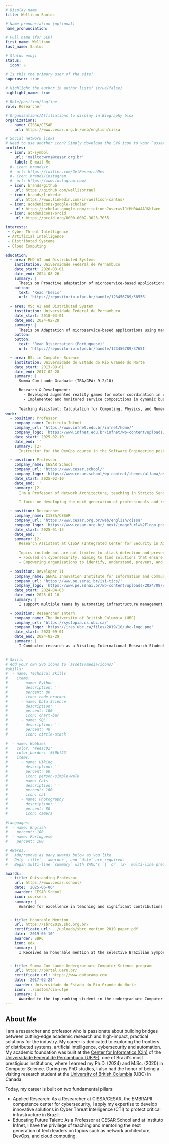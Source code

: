 ```yaml
---
# Display name
title: Wellison Santos

# Name pronunciation (optional)
name_pronunciation: 

# Full name (for SEO)
first_name: Wellison
last_name: Santos

# Status emoji
status:
  icon: ☕️

# Is this the primary user of the site?
superuser: true

# Highlight the author in author lists? (true/false)
highlight_name: true

# Role/position/tagline
role: Researcher

# Organizations/Affiliations to display in Biography blox
organizations:
  - name: CISSA/CESAR
    url: https://www.cesar.org.br/web/english/cissa

# Social network links
# Need to use another icon? Simply download the SVG icon to your `assets/media/icons/` folder.
profiles:
  - icon: at-symbol
    url: 'mailto:wrms@cesar.org.br'
    label: E-mail Me
  #- icon: brands/x
  #  url: https://twitter.com/GetResearchDev
  #- icon: brands/instagram
  #  url: https://www.instagram.com/
  - icon: brands/github
    url: https://github.com/wellisonraul
  - icon: brands/linkedin
    url: https://www.linkedin.com/in/wellison-santos/
  - icon: academicons/google-scholar
    url: https://scholar.google.com/citations?user=sIJfHH0AAAAJ&hl=en
  - icon: academicons/orcid
    url: https://orcid.org/0000-0002-3023-7055

interests:
 - Cyber Threat Intelligence
 - Artificial Intelligence
 - Distributed Systems
 - Cloud Computing

education:
  - area: PhD AI and Distributed Systems
    institution: Universidade Federal de Pernambuco
    date_start: 2020-03-01
    date_end: 2024-08-26
    summary: |
      Thesis on Proactive adaptation of microservice-based applications. Supervised by [Nelson Rosa](https://www.cin.ufpe.br/~nsr/) and [George Cavalcanti](https://darmiton.com/). Published papers at one Springer journal, one Elsevier journal and one IEEE conference. The computer science program ranks among the top seven most esteemed programs in Brazil
    button:
      text: 'Read Thesis'
      url: 'https://repositorio.ufpe.br/handle/123456789/58556'
      
  - area: MSc AI and Distributed System
    institution: Universidade Federal de Pernambuco
    date_start: 2018-03-01
    date_end: 2024-02-28
    summary: |
      Thesis on Adaptation of microservice-based applications using machine learning. Supervised by [Nelson Rosa](https://www.cin.ufpe.br/~nsr/) and [George Cavalcanti](https://darmiton.com/). Published papers at one SBRC conference. The computer science program ranks among the top seven most esteemed programs in Brazil
    button:
    button:
      text: 'Read Dissertation (Portuguese)'
      url: 'https://repositorio.ufpe.br/handle/123456789/37651'

  - area: BSc in Computer Science
    institution: Universidade do Estado do Rio Grande do Norte
    date_start: 2013-09-01
    date_end: 2017-02-28
    summary: |
      Summa Cum Laude Graduate (IRA/GPA: 9.2/10)

      Research & Development: 
        - Developed augmented reality games for motor coordination in children; 
        - Implemented and monitored service compositions in dynamic business environments, focusing on runtime verification with formal techniques.
        
      Teaching Assistant: Calculation for Computing, Physics, and Numerical Calculation.
work:
  - position: Professor
    company_name: Instituto Infnet
    company_url: 'https://www.infnet.edu.br/infnet/home/'
    company_logo: 'https://www.infnet.edu.br/infnet/wp-content/uploads/sites/18/2021/10/infnet-30-horizontal-padrao@300x-8-2048x529.png'
    date_start: 2025-02-10
    date_end: ''
    summary: |2-
      Instructor for the DevOps course in the Software Engineering postgraduate program at MIT, with a focus on the .NET platform. Also served as Instructor for the LPIC-1 Fundamentals and Administration and LPIC-1 Advanced Administration courses in the Network Engineering postgraduate program at MIT.

  - position: Professor
    company_name: CESAR School
    company_url: 'https://www.cesar.school/'
    company_logo: 'https://www.cesar.school/wp-content/themes/alfama/assets/img/marca.svg'
    date_start: 2025-02-10
    date_end: ''
    summary: |2-
      I'm a Professor of Network Architecture, teaching in Stricto Sensu (Undergraduate, Master's and PhD programs). 

      I focus on developing the next generation of professionals and researchers in exciting fields like Cybersecurity, Artificial Intelligence, Adaptive Systems, and Cloud Computing.

  - position: Researcher
    company_name: CISSA/CESAR
    company_url: 'https://www.cesar.org.br/web/english/cissa'
    company_logo: 'https://www.cesar.org.br/_next/image?url=%2Flogo.png&w=128&q=75'
    date_start: 2025-01-13
    date_end: ''
    summary: |2-
      Research Assistant at CISSA (Integrated Center for Security in Advanced Systems) at CESAR, where I focus on enhancing cybersecurity solutions through research in distributed systems and artificial intelligence.
      
      Topics include but are not limited to attack detection and prevention analysis, threat mining, forensic analysis, incident response, and correlations of anomalous behaviors in networks and systems.
      - Focused on cybersecurity, aiming to find solutions that ensure the security and integrity of people’s interactions in the digital environment.
      - Empowering organizations to identify, understand, prevent, and respond more effectively to known and unknown threats.

  - position: Developer II
    company_name: SENAI Innovation Institute for Information and Communication Technologies
    company_url: 'https://www.pe.senai.br/isi-tics/'
    company_logo: 'https://www.pe.senai.br/wp-content/uploads/2024/08/cropped-Marcas-Sistema-FIEPE-SENAI_colorida.png'
    date_start: 2024-04-03
    date_end: 2025-01-10
    summary: |
      I support multiple teams by automating infrastructure management and streamlining processes. My expertise includes creating scalable cloud environments (AWS), containerisation (Docker), and workflow automation. I also configure services, manage databases, set up VPNs, and work with identity providers. Additionally, I utilise CI/CD tools (Jenkins, GitHub Actions) for efficient deployments and leverage Python for automation.

  - position: Researcher Intern 
    company_name: The University of British Columbia (UBC)
    company_url: 'https://systopia.cs.ubc.ca/'
    company_logo: 'https://ires.ubc.ca/files/2019/10/ubc-logo.png'
    date_start: 2023-09-01
    date_end: 2024-02-29
    summary: |
      I Conducted research as a Visiting International Research Student (VIRS) at the [Systopia Lab](https://systopia.cs.ubc.ca/), focusing on the design and development of novel solutions for bottleneck detection in microservices within dynamic production environments. 


# Skills
# Add your own SVG icons to `assets/media/icons/`
#skills:
#  - name: Technical Skills
#    items:
#      - name: Python
#        description: ''
#        percent: 80
#        icon: code-bracket
#      - name: Data Science
#        description: ''
#        percent: 100
#        icon: chart-bar
#      - name: SQL
#        description: ''
#        percent: 40
#        icon: circle-stack

#  - name: Hobbies
#    color: '#eeac02'
#    color_border: '#f0bf23'
#    items:
#      - name: Hiking
#        description: ''
#        percent: 60
#        icon: person-simple-walk
#      - name: Cats
#        description: ''
#        percent: 100
#        icon: cat
#      - name: Photography
#        description: ''
#        percent: 80
#        icon: camera

#languages:
#  - name: English
#    percent: 100
#  - name: Portuguese
#    percent: 100

# Awards.
#   Add/remove as many awards below as you like.
#   Only `title`, `awarder`, and `date` are required.
#   Begin multi-line `summary` with YAML's `|` or `|2-` multi-line prefix and indent 2 spaces below.

awards:
  - title: Outstanding Professor
    url: https://www.cesar.school/
    date: '2025-06-06'
    awarder: CESAR School
    icon: coursera
    summary: |
      Awarded for excellence in teaching and significant contributions to the Cybersecurity undergraduate course at CESAR School. This recognition highlights a commitment to fostering student engagement.


  - title: Honorable Mention
    url: https://sbrc2019.sbc.org.br/
    certificate_url: ../uploads/sbrc_mention_2019_paper.pdf
    date: '2019-05-10'
    awarder: SBRC
    icon: edx
    summary: |
      I Received an honorable mention at the selective Brazilian Symposium on Computer Networks and Distributed Systems (SBRC) 2019 for my paper on TrendsBot. This work explores the use of data stream processing to verify the veracity of Telegram messages, contributing to the fight against misinformation. The recognition highlights the paper's originality and potential impact in the field of real-time data analysis and misinformation detection.


  - title: Summa Cum Laude Undergraduate Computer Science program
    url: https://portal.uern.br/
    certificate_url: https://www.datacamp.com
    date: '2017-02-28'
    awarder: Universidade do Estado do Rio Grande do Norte
    icon: ../custom/cin-ufpe
    summary: |
      Awarded to the top-ranking student in the undergraduate Computer Science program, recognizing exceptional academic performance throughout my studies. 
---
```


## About Me

I am a researcher and professor who is passionate about building bridges between cutting-edge academic research and high-impact, practical solutions for the industry. My career is dedicated to exploring the frontiers of distributed systems, artificial intelligence, cybersecurity and automation. My academic foundation was built at the [Center for Informatics (CIn)](https://portal.cin.ufpe.br/) of the [Universidade Federal de Pernambuco (UFPE)](https://www.ufpe.br/), one of Brazil's most prestigious institutions, where I earned my Ph.D. (2024) and M.Sc. (2020) in Computer Science. During my PhD studies, I also had the honor of being a visiting research student at the [University of British Columbia](https://www.ubc.ca/) (UBC) in Canada. 

Today, my career is built on two fundamental pillars:

- Applied Research: As a Researcher at CISSA/CESAR, the EMBRAPII competence center for cybersecurity, I apply my expertise to develop innovative solutions in Cyber Threat Intelligence (CTI) to protect critical infrastructure in Brazil.
- Educating Future Talent: As a Professor at CESAR School and at Instituto Infnet, I have the privilege of teaching and mentoring the next generation of tech leaders on topics such as network architecture, DevOps, and cloud computing.